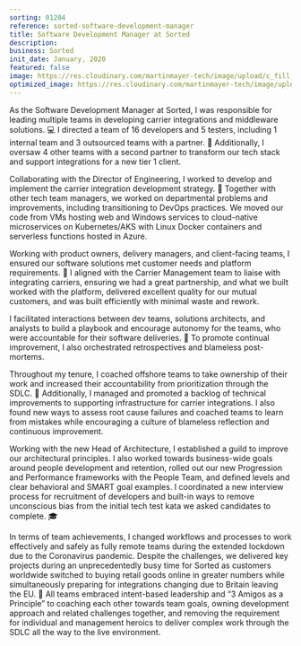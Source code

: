 ```yaml
---
sorting: 01204
reference: sorted-software-development-manager
title: Software Development Manager at Sorted
description:
business: Sorted
init_date: January, 2020
featured: false
image: https://res.cloudinary.com/martinmayer-tech/image/upload/c_fill,h_400,w_760/v1656643822/2019-06-10_12.46.28_d6fha8.jpg
optimized_image: https://res.cloudinary.com/martinmayer-tech/image/upload/c_fill,h_200,w_380/v1656643822/2019-06-10_12.46.28_d6fha8.jpg
---
```

As the Software Development Manager at Sorted, I was responsible for leading multiple teams in developing carrier integrations and middleware solutions. 💻 I directed a team of 16 developers and 5 testers, including 1 internal team and 3 outsourced teams with a partner. 🤝 Additionally, I oversaw 4 other teams with a second partner to transform our tech stack and support integrations for a new tier 1 client.

Collaborating with the Director of Engineering, I worked to develop and implement the carrier integration development strategy. 🤝 Together with other tech team managers, we worked on departmental problems and improvements, including transitioning to DevOps practices. We moved our code from VMs hosting web and Windows services to cloud-native microservices on Kubernetes/AKS with Linux Docker containers and serverless functions hosted in Azure.

Working with product owners, delivery managers, and client-facing teams, I ensured our software solutions met customer needs and platform requirements. 👥 I aligned with the Carrier Management team to liaise with integrating carriers, ensuring we had a great partnership, and what we built worked with the platform, delivered excellent quality for our mutual customers, and was built efficiently with minimal waste and rework.

I facilitated interactions between dev teams, solutions architects, and analysts to build a playbook and encourage autonomy for the teams, who were accountable for their software deliveries. 🤝 To promote continual improvement, I also orchestrated retrospectives and blameless post-mortems.

Throughout my tenure, I coached offshore teams to take ownership of their work and increased their accountability from prioritization through the SDLC. 🚀 Additionally, I managed and promoted a backlog of technical improvements to supporting infrastructure for carrier integrations. I also found new ways to assess root cause failures and coached teams to learn from mistakes while encouraging a culture of blameless reflection and continuous improvement.

Working with the new Head of Architecture, I established a guild to improve our architectural principles. I also worked towards business-wide goals around people development and retention, rolled out our new Progression and Performance frameworks with the People Team, and defined levels and clear behavioral and SMART goal examples. I coordinated a new interview process for recruitment of developers and built-in ways to remove unconscious bias from the initial tech test kata we asked candidates to complete. 🎓

In terms of team achievements, I changed workflows and processes to work effectively and safely as fully remote teams during the extended lockdown due to the Coronavirus pandemic. Despite the challenges, we delivered key projects during an unprecedentedly busy time for Sorted as customers worldwide switched to buying retail goods online in greater numbers while simultaneously preparing for integrations changing due to Britain leaving the EU. 🙌 All teams embraced intent-based leadership and “3 Amigos as a Principle” to coaching each other towards team goals, owning development approach and related challenges together, and removing the requirement for individual and management heroics to deliver complex work through the SDLC all the way to the live environment.
